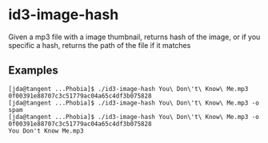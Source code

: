 # id3-image-hash

Given a mp3 file with a image thumbnail, 
returns hash of the image, 
or if you specific a hash, returns the path of the file if it matches

## Examples

```
[jda@tangent ...Phobia]$ ./id3-image-hash You\ Don\'t\ Know\ Me.mp3
0f00391e88707c3c51779ac04a65c4df3b075828
[jda@tangent ...Phobia]$ ./id3-image-hash You\ Don\'t\ Know\ Me.mp3 -o spam
[jda@tangent ...Phobia]$ ./id3-image-hash You\ Don\'t\ Know\ Me.mp3 -o 0f00391e88707c3c51779ac04a65c4df3b075828
You Don't Know Me.mp3
```